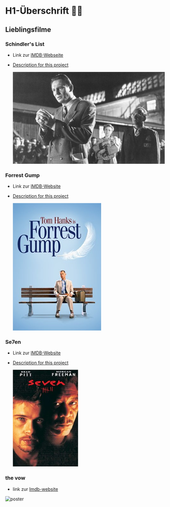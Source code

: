 # H1-Überschrift :weight_lifting_woman:

## Lieblingsfilme

### Schindler's List
- Link zur [IMDB-Webseite](https://www.imdb.com/title/tt0108052/?ref_=adv_li_tt)


- [Description for this project](filme/SchindlersListe.md)

  ![Poster](bilder/Schindler.jpg)

### Forrest Gump
- Link zur [IMDB-Website](https://www.imdb.com/title/tt0109830/?ref_=adv_li_tt)

- [Description for this project](filme/ForrestGump.md)

  ![Poster](bilder/forrestGump.jpg)

### Se7en
- Link zur [IMDB-Website](https://www.imdb.com/title/tt0114369/?ref_=adv_li_tt)

- [Description for this project](filme/Se7en.md)

  ![Poster](bilder/se7en.jpg)


 ### the vow
 - link zur [Imdb-website](https://www.imdb.com/title/tt1606389/)

 ![poster](https://upload.wikimedia.org/wikipedia/en/c/c2/The_Vow_Poster.jpg) 

